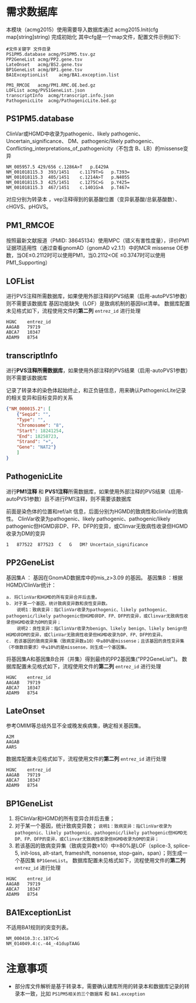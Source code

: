 # 需求数据库
本模块（acmg2015）使用需要导入数据库通过 acmg2015.Init(cfg map[string]string) 完成初始化
其中cfg是一个map文件，配置文件示例如下:

```shell
#文件关键字 文件目录
PS1PM5.database	acmg/PS1PM5.tsv.gz
PP2GeneList	acmg/PP2.gene.tsv
LateOnset	acmg/BS2.gene.tsv
BP1GeneList	acmg/BP1.gene.tsv
BA1ExceptionList	acmg/BA1.exception.list

PM1_RMCOE	acmg/PM1.RMC.OE.bed.gz
LOFList	acmg/PVS1GeneList.json
transcriptInfo	acmg/transcript.info.json
PathogenicLite	acmg/PathogenicLite.bed.gz
```

## PS1PM5.database
ClinVar或HGMD中收录为pathogenic、likely pathogenic、Uncertain_significance、 DM、pathogenic/likely pathogenic、Conflicting_interpretations_of_pathogenicity（不包含 B、LB）的missense变异
```
NM_005957.5	429/656	c.1286A>T	p.E429A
NM_001018115.3	393/1451	c.1179T>G	p.T393=
NM_001018115.3	405/1451	c.1214A>T	p.N405S
NM_001018115.3	425/1451	c.1275C>G	p.Y425=
NM_001018115.3	467/1451	c.1401G>A	p.T467=
```
对应分别为转录本 ，vep注释得到的氨基酸位置（变异氨基酸/总氨基酸数）、cHGVS、pHGVS。

## PM1_RMCOE
按照最新文献报道（PMID: 38645134）使用MPC（错义有害性度量），评价PM1证据项适用性（通过查看gnomAD（gnomAD v2.1.1）中的MCR missense OE参数，当OE≤0.2112时可以使用PM1，当0.2112<OE ≤0.3747时可以使用PM1_Supporting）


## LOFList
进行PVS注释所需数据库，如果使用外部注释的PVS结果（启用-autoPVS1参数）则不需要该数据库
基因功能缺失（LOF）是致病机制的基因list清单。
数据库配置未见格式如下，流程使用文件的**第二列** `entrez_id` 进行处理
```
HGNC	entrez_id
AAGAB	79719
ABCA7	10347
ADAM9	8754
```

## transcriptInfo
进行**PVS注释所需数据库**，如果使用外部注释的PVS结果（启用-autoPVS1参数）则不需要该数据库

记录了转录本的染色体起始终止，和正负链信息，用来确认PathogenicLite记录的相关变异和目标变异的关系
```JSON
{"NM_000015.2": [
    {"Seqid": "",
    "Type": "",
    "Chromosome": "8",
    "Start": 18241254,
    "End": 18258723,
    "Strand": "+",
    "Gene": "NAT2"}
    ]
}
```

## PathogenicLite
进行**PM1注释** 和 **PVS1注释**所需数据库，如果使用外部注释的PVS结果（启用-autoPVS1参数）且不进行PM1注释，则不需要该数据库


前面是染色体的位置和ref/alt 信息，后面分别为HGMD的致病性和clinVar的致病性。
ClinVar收录为pathogenic、likely pathogenic、pathogenic/likely pathogenic但HGMD非DP、FP、DFP的变异，或Clinvar无致病性收录但HGMD收录为DM的变异
```
1	877522	877523	C	G	DM?	Uncertain_significance
```

## PP2GeneList
基因集A ： 基因在GnomAD数据库中的mis_z>3.09 的基因。
基因集B ：根据HGMD/ClinVar统计：
```
a. 将ClinVar和HGMD的所有变异合并后去重。
b. 对于某一个基因，统计致病变异数和良性变异数。
    说明1：致病变异：指ClinVar收录为pathogenic、likely pathogenic、pathogenic/likely pathogenic但HGMD非DP、FP、DFP的变异，或Clinvar无致病性收录但HGMD收录为DM的变异；
    说明2：良性变异：指ClinVar收录为benign、likely benign、likely benign但HGMD非DM的变异，或ClinVar无致病性收录但HGMD收录为DP、FP、DFP的变异。
c. 若该基因的致病变异集（致病变异数≥10）中≥80%是missense；且该基因的良性变异集（不做数目要求）中≤10%的是missense，则生成一个基因集。
```
将基因集A和基因集B合并（并集）得到最终的PP2基因集("PP2GeneList")。
数据库配置未见格式如下，流程使用文件的**第二列** `entrez_id` 进行处理
```
HGNC	entrez_id
AAGAB	79719
ABCA7	10347
ADAM9	8754
```
## LateOnset
参考OMIM等总结外显不全或晚发疾病集，确定相关基因集。
```
A2M
AAGAB
AARS
```
数据库配置未见格式如下，流程使用文件的**第二列** `entrez_id` 进行处理
```
HGNC	entrez_id
AAGAB	79719
ABCA7	10347
ADAM9	8754
```
## BP1GeneList
1. 将ClinVar和HGMD的所有变异合并后去重；
2. 对于某一个基因，统计致病变异数；
`说明1：致病变异：指ClinVar收录为pathogenic、likely pathogenic、pathogenic/likely pathogenic但HGMD无DP、FP、DFP的变异，或Clinvar无致病性收录但HGMD收录为DM的变异；`
3. 若该基因的致病变异集（致病变异数≥10）中≥80%是LOF（splice-3, splice-5, init-loss, alt-start, frameshift, nonsense, stop-gain，span）；则生成一个基因集 `BP1GeneList`。
数据库配置未见格式如下，流程使用文件的**第二列** `entrez_id` 进行处理
```
HGNC	entrez_id
AAGAB	79719
ABCA7	10347
ADAM9	8754
```
## BA1ExceptionList
不适用BA1规则的突变列表。
```
NM_000410.3:c.187C>G
NM_014049.4:c.-44_-41dupTAAG
```


# 注意事项
- 部分库文件解析是基于转录本，需要确认建库所用的转录本和数据库记录的转录本一致，比如 `PS1PM5相关的三个数据库` 和 `BA1.exception`
